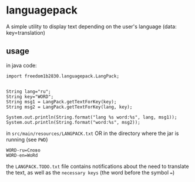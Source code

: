 # languagepack
A simple utility to display text depending on the user's language (data: key=translation)

## usage
in java code:
```
import freedom1b2830.languagepack.LangPack;


String lang="ru";
String key="WORD";
String msg1 = LangPack.getTextForKey(key);
String msg2 = LangPack.getTextForKey(lang, key);

System.out.println(String.format("lang %s word:%s", lang, msg1));
System.out.println(String.format("word:%s", msg2));

```

in ```src/main/resources/LANGPACK.txt``` OR in the directory where the jar is running (see ```PWD```)


```
WORD-ru=Слово
WORD-en=WoRd
```
the ```LANGPACK.TODO.txt``` file contains notifications about the need to translate the text, as well as the ```necessary keys``` (the word before the symbol ```=```)
